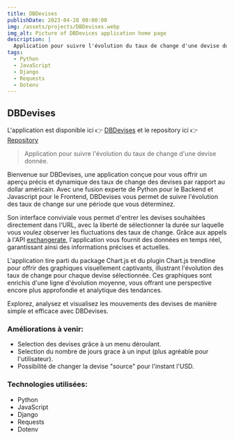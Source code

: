 ```yaml
---
title: DBDevises
publishDate: 2023-04-28 00:00:00
img: /assets/projects/DBDevises.webp
img_alt: Picture of DBDevices application home page
description: |
  Application pour suivre l'évolution du taux de change d'une devise donnée.
tags:
  - Python
  - JavaScript
  - Django
  - Requests
  - Dotenv
---
```


## DBDevises

L'application est disponible ici 👉 <a href="http://maximelefranc.pythonanywhere.com">DBDevises</a>
et le repository ici 👉 <a href="https://github.com/MaximeLefranc/TDB-Devise">Repository</a>
>  Application pour suivre l'évolution du taux de change d'une devise donnée.


Bienvenue sur DBDevises, une application conçue pour vous offrir un aperçu précis et dynamique des taux de change des devises par rapport au dollar américain. Avec une fusion experte de Python pour le Backend et Javascript pour le Frontend, DBDevises vous permet de suivre l'évolution des taux de change sur une période que vous déterminez.

Son interface conviviale vous permet d'entrer les devises souhaitées directement dans l'URL, avec la liberté de sélectionner la durée sur laquelle vous voulez observer les fluctuations des taux de change. Grâce aux appels à l'API <a href="https://exchangerate.host/">exchangerate</a>, l'application vous fournit des données en temps réel, garantissant ainsi des informations précises et actuelles.

L'application tire parti du package Chart.js et du plugin Chart.js trendline pour offrir des graphiques visuellement captivants, illustrant l'évolution des taux de change pour chaque devise sélectionnée. Ces graphiques sont enrichis d'une ligne d'évolution moyenne, vous offrant une perspective encore plus approfondie et analytique des tendances.

Explorez, analysez et visualisez les mouvements des devises de manière simple et efficace avec DBDevises.


### Améliorations à venir:

- Selection des devises grâce à un menu déroulant.
- Selection du nombre de jours grace à un input (plus agréable pour l'utilisateur).
- Possibilité de changer la devise "source" pour l'instant l'USD.


### Technologies utilisées:

- Python
- JavaScript
- Django
- Requests
- Dotenv
